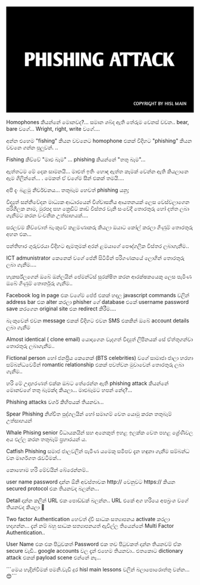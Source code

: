 ![PHISHING ATTACK](https://github.com/hackersinsrilankaofc/NOTE-LAB/blob/main/Image/20230626_194203.jpg)

Homophones කියන්නේ මොනවද?... සමාන ශබ්ද ඇති
තේරුම වෙනස් වචන.. bear, bare වගේ... Wright, right,
write වගේ....

අන්න එහෙම "fishing" කියන වචනෙට homophone
එකක් විදිහට "phishing" කියන වචනෙ ගන්න පුලුවන්.
.. 

Fishing කිව්වේ "මාළු බෑම" ... phishing කියන්නේ "තතු
බෑම"...

ඇත්තටම මේ දෙක සාමනයි... මාළුත් ඉතිං හොඳ
ඇත්ත කෑමක් වෙන්න ඇති කියලානෙ ඇම ගිලින්නේ...
. මෙකත් ඒ වගේම සීන් එකක් තමයි....

අපි දැං බළමු නිර්වචනය...
තතුබෑම හෙවත් phishing යනු;

විද්‍යුත් සන්නිවේදන මාධ්‍යක ආධාරයෙන් විශ්වාසනීය
ආයතනයක් ලෙස වෙස්වලාගෙන පරිශීලක නාම,
මුරපද සහ ක්‍රෙඩිට් කාඩ් විස්තර වැනි සංවේදී
තොරතුරු හෝ දත්ත ලබා ගැනීමට කරන වංචනික
උත්සාහයක්....

සරලවම කිව්වොත් බැංකුවේ කළමණාකරු කියලා
ඔයාට කෝල් කරලා ගිණුම් තොරතුරු අහන එක...

පන්තිභාර ගුරුවරයා විදිහට ඇමතුමක් අරන්
ළමයාගේ පෞද්ගලික විස්තර ලබාගැනීම..

ICT admunistrator කෙනෙක් වගේ පේනී සිටිමින්
පරිගණකයේ ලොගින් තොරතුරු ලබා  ගැනීම....

හැකර්ස්ලගෙන් ඔබේ ඔන්ලයින් පේමන්ට්ස් සුරක්ෂිත
කරන ආරක්ෂකයෙකු ලෙස පැමිණ ඔබේ ගිණුම්
තොර්තුරු ගැනීම..

Facebook log in page එක වගේම පේජ් එකක් හදල 
javascript commands වලින් address bar එක alter
කරලා phisher ගේ database එකේ username password
save කරගෙන original site එක redirect කිරීම....

බැංකුවෙන් එවන message එකක් විදිහට එවන SMS
එකකින් ඔබේ account details ලබා ගැනීම

Almost identical ( clone email) යොදාගෙන වැදගත්
විද්‍යුත් ලිපිනයක් සේ ඒත්තුගන්වා තොරතුරු
ලබාගැනීම..

Fictional person හෝ ජනප්‍රිය කෙනෙක්  (BTS
celebrities) වගේ සාමාජා ජාලා හරහා
සම්බන්ධවෙමින් romantic relationship එකක්
පවත්වන මුවාවෙන් තොරතුරු ලබා ගැනීම..

හරි මේ උදාහරණත් එක්ක ඔබට තේරෙන්න ඇති
phishing attack කියන්නේ මොනවගේ තතු බෑමක්ද
කියලා... මාළුබෑමට හපන් නේද?...

Phishing attacks වර්ග කිහිපයක් තියනවා...

Spear Phishing 
නිශ්චිත පුද්ගලයින් හෝ සමාගම් වෙත යොමු කරන
තතුබෑම් උත්සාහයන් 

Whale Phising
 senior විධායකයින් සහ අනෙකුත් ඉහළ ඉලක්ක වෙත
පහළ ශ්‍රේණිවල අය එල්ල කරන තතුබෑම් ප්‍රහාරයන්
ය. 

Catfish Phishing
සමාජ ජාලවලින් පැමිණ යමෙකු සමීපව දැන හඳුනා
ගැනීම සම්බන්ධ වන මාර්ගගත රැවටීමක්...

කොහොම හරි මේවයින් බේරෙන්නම්.. 

user name password දාන්න ඕනි අවස්තාවක http://
වෙනුවට https:// කියන secured protocol එක
තියනවද බලන්න...

Detail දාන්න කලින්  URL එක පොඩ්ඩක් බලන්න.. URL
එකේ අග හරියෙ අපබ්‍රංශ වගේ තියනවද කියලා 🤭

Two factor Authentication හෙවත් ද්වී සාධක
සත්‍යාපනය activate කරලා හදාගන්න... දැන් නම් බහු
සාධක සත්‍යාපනයත් ඇවිල්ල තියෙන්නේ Multi Factor
Authentication..

User Name එක එක පිටුවකත් Password එක තව
පිටුවකත් දාන්න තියනවම් ඒක secure වැඩී.. google
accounts වල දැන් එහෙම තියනවා.. එතකොට
dictionary attack එකක් payload scene එන්නේ නෑ... 

´´´මෙය හැදින්වීමක් පමනි.වැඩි දුර hisl main lessons වලින් බලාපොරොත්තු වන්න...😊´´´
